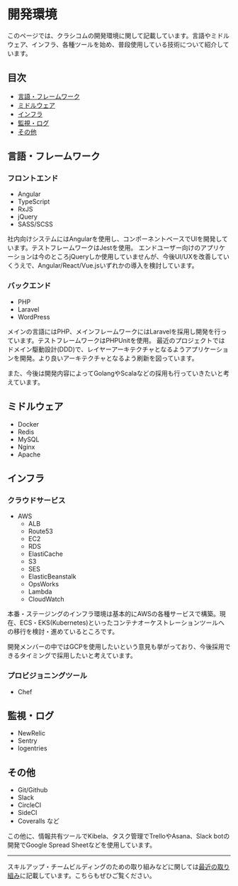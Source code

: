 # 開発環境

このページでは、クラシコムの開発環境に関して記載しています。言語やミドルウェア、インフラ、各種ツールを始め、普段使用している技術について紹介しています。

## 目次
- [言語・フレームワーク](#言語フレームワーク)
- [ミドルウェア](#ミドルウェア)
- [インフラ](#インフラ)
- [監視・ログ](#監視ログ)
- [その他](#その他)

## 言語・フレームワーク
### フロントエンド

- Angular
- TypeScript
- RxJS
- jQuery
- SASS/SCSS

社内向けシステムにはAngularを使用し、コンポーネントベースでUIを開発しています。テストフレームワークはJestを使用。
エンドユーザー向けのアプリケーションは今のところjQueryしか使用していませんが、今後UI/UXを改善していくうえで、Angular/React/Vue.jsいずれかの導入を検討しています。

### バックエンド

- PHP
- Laravel
- WordPress

メインの言語にはPHP、メインフレームワークにはLaravelを採用し開発を行っています。テストフレームワークはPHPUnitを使用。
最近のプロジェクトではドメイン駆動設計(DDD)で、レイヤーアーキテクチャとなるようアプリケーションを開発。より良いアーキテクチャとなるよう刷新を図っています。

また、今後は開発内容によってGolangやScalaなどの採用も行っていきたいと考えています。

## ミドルウェア

- Docker
- Redis
- MySQL
- Nginx
- Apache

## インフラ

### クラウドサービス

- AWS
  - ALB
  - Route53
  - EC2
  - RDS
  - ElastiCache
  - S3
  - SES
  - ElasticBeanstalk
  - OpsWorks
  - Lambda
  - CloudWatch

本番・ステージングのインフラ環境は基本的にAWSの各種サービスで構築。現在、ECS・EKS(Kubernetes)といったコンテナオーケストレーションツールへの移行を検討・進めているところです。

開発メンバーの中ではGCPを使用したいという意見も挙がっており、今後採用できるタイミングで採用したいと考えています。

### プロビジョニングツール

- Chef

## 監視・ログ

- NewRelic
- Sentry
- logentries

## その他

- Git/Github
- Slack
- CircleCI
- SideCI
- Coveralls など

この他に、情報共有ツールでKibela、タスク管理でTrelloやAsana、Slack botの開発でGoogle Spread Sheetなどを使用しています。

---

スキルアップ・チームビルディングのための取り組みなどに関しては[最近の取り組み]()に記載しています。こちらもぜひご覧ください。
